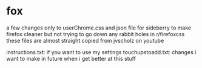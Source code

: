 # fox
a few changes only to userChrome.css and json file for sideberry to make firefox cleaner but not trying to go down any rabbit holes in r/firefoxcss
these files are almost straight copied from jvscholz on youtube

instructions.txt: if you want to use my settings
touchupstoadd.txt: changes i want to make in future when i get better at this stuff
